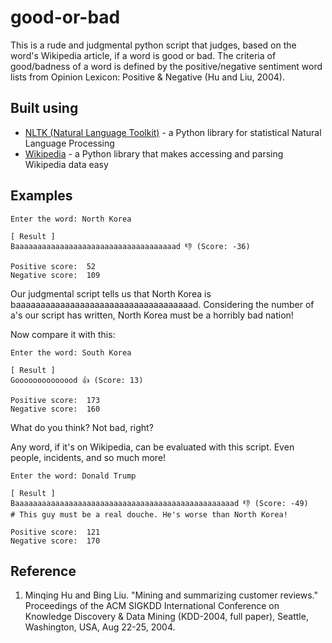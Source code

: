 # good-or-bad

This is a rude and judgmental python script that judges, based on the word's Wikipedia article, if a word is good or bad. The criteria of good/badness of a word is defined by the positive/negative sentiment word lists from Opinion Lexicon: Positive & Negative (Hu and Liu, 2004).

## Built using
- [NLTK (Natural Language Toolkit)](https://github.com/nltk/nltk) - a Python library for statistical Natural Language Processing
- [Wikipedia](https://pypi.python.org/pypi/wikipedia) - a Python library that makes accessing and parsing Wikipedia data easy

## Examples

    Enter the word: North Korea
    
    [ Result ]
    Baaaaaaaaaaaaaaaaaaaaaaaaaaaaaaaaaaaad 👎 (Score: -36)
    
    Positive score:  52
    Negative score:  109

Our judgmental script tells us that North Korea is baaaaaaaaaaaaaaaaaaaaaaaaaaaaaaaaaaaad. Considering the number of a's our script has written, North Korea must be a horribly bad nation!

Now compare it with this:

    Enter the word: South Korea
    
    [ Result ]
    Goooooooooooood 👍 (Score: 13)
    
    Positive score:  173
    Negative score:  160
    
What do you think? Not bad, right?

Any word, if it's on Wikipedia, can be evaluated with this script. Even people, incidents, and so much more! 

    Enter the word: Donald Trump
    
    [ Result ]
    Baaaaaaaaaaaaaaaaaaaaaaaaaaaaaaaaaaaaaaaaaaaaaaaaad 👎 (Score: -49)   # This guy must be a real douche. He's worse than North Korea!
    
    Positive score:  121
    Negative score:  170
    
## Reference
1. Minqing Hu and Bing Liu. "Mining and summarizing customer reviews." Proceedings of the ACM SIGKDD International Conference on Knowledge Discovery & Data Mining (KDD-2004, full paper), Seattle, Washington, USA, Aug 22-25, 2004.
